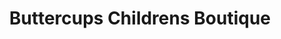 ---
title: "Buttercups Childrens Boutique"
url: /larbert/buttercups-childrens-boutique/
shop: clothes
---